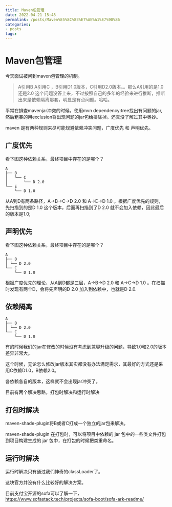 ```yaml
---
title: Maven包管理
date: 2022-04-21 15:48
permalink: /posts/Maven%E5%8C%85%E7%AE%A1%E7%90%86
categories:
- posts
tags: 
---
```

# Maven包管理

今天面试被问到maven包管理的机制。

> A引用B A引用C ，B引用D1.0版本，C引用D2.0版本。。那么A引用的是1.0还是2.0
> 这个问题没答上来，不过按照自己的多年的经验来进行推断，推断出来是依赖隔离那套，明显是有点问题。哈哈。

平常在排查mavenjar冲突的时候，使用mvn dependency:tree找出有问题的jar,然后粗暴的用exclusion将出现问题的jar包给排除掉。还真没了解过其中奥妙。

maven 是有两种规则来尽可能规避依赖冲突问题，广度优先 和 声明优先。

## 广度优先

看下图这种依赖关系，最终项目中存在的是哪个？

```
A
├── B
│   └── C
│       └── D 2.0
└── E
    └── D 1.0
```

从A到D有两条路径，A->B->C->D 2.0 和 A->E->D 1.0 。根据广度优先的规则，先扫描到的是D 1.0 这个版本，后面再扫描到了D 2.0 就不会加入依赖，因此最后的版本是1.0;

## 声明优先

看下图这种依赖关系，最终项目中存在的是哪个？

```
A
├── B
│ └── D 2.0
└── C
    └── D 1.0
```

根据广度优先的理论，从A到D都是三层，A->B->D 2.0 和 A->C->D 1.0 。在扫描时发现有两个D，会将先声明的D 2.0 加入到依赖中，也就是D 2.0.

## 依赖隔离

```
A
├── B
│ └── D 2.0
└── C
    └── D 1.0
```

有的时候我们的jar在修改的时候没有考虑到兼容升级的问题，导致1.0和2.0的版本差异非常大。

这个时候，无论怎么修改jar版本其实都没有办法满足需求，其最好的方式还是采用C依赖D1.0，B依赖2.0。

各依赖各自的版本，这样就不会出现jar冲突了。

目前有两个解决思路，打包时解决和运行时解决

## 打包时解决

maven-shade-plugin将B或者C打成一个独立的jar包来解决。

maven-shade-plugin 在打包时，可以将项目中依赖的 jar 包中的一些类文件打包到项目构建生成的 jar 包中，在打包的时候把类重命名。

## 运行时解决

运行时解决只有通过我们神奇的classLoader了。

这块官方并没有什么比较好的解决方案。

目前支付宝开源的sofa可以了解一下，https://www.sofastack.tech/projects/sofa-boot/sofa-ark-readme/
